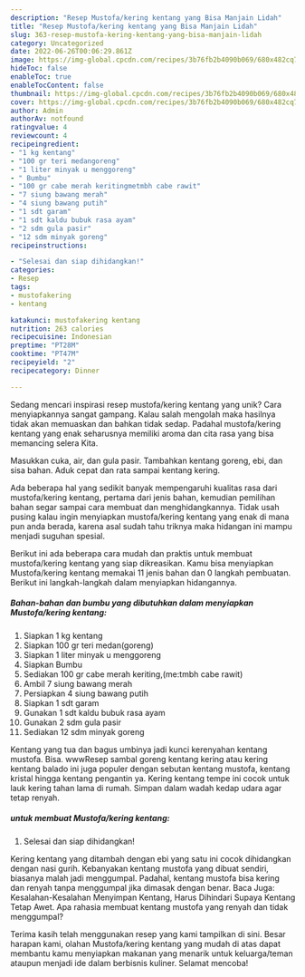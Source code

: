 ```yaml
---
description: "Resep Mustofa/kering kentang yang Bisa Manjain Lidah"
title: "Resep Mustofa/kering kentang yang Bisa Manjain Lidah"
slug: 363-resep-mustofa-kering-kentang-yang-bisa-manjain-lidah
category: Uncategorized
date: 2022-06-26T00:06:29.861Z
image: https://img-global.cpcdn.com/recipes/3b76fb2b4090b069/680x482cq70/mustofakering-kentang-foto-resep-utama.jpg
hideToc: false
enableToc: true
enableTocContent: false
thumbnail: https://img-global.cpcdn.com/recipes/3b76fb2b4090b069/680x482cq70/mustofakering-kentang-foto-resep-utama.jpg
cover: https://img-global.cpcdn.com/recipes/3b76fb2b4090b069/680x482cq70/mustofakering-kentang-foto-resep-utama.jpg
author: Admin
authorAv: notfound
ratingvalue: 4
reviewcount: 4
recipeingredient:
- "1 kg kentang"
- "100 gr teri medangoreng"
- "1 liter minyak u menggoreng"
- " Bumbu"
- "100 gr cabe merah keritingmetmbh cabe rawit"
- "7 siung bawang merah"
- "4 siung bawang putih"
- "1 sdt garam"
- "1 sdt kaldu bubuk rasa ayam"
- "2 sdm gula pasir"
- "12 sdm minyak goreng"
recipeinstructions:

- "Selesai dan siap dihidangkan!"
categories:
- Resep
tags:
- mustofakering
- kentang

katakunci: mustofakering kentang 
nutrition: 263 calories
recipecuisine: Indonesian
preptime: "PT28M"
cooktime: "PT47M"
recipeyield: "2"
recipecategory: Dinner

---
```





Sedang mencari inspirasi resep mustofa/kering kentang yang unik? Cara menyiapkannya sangat gampang. Kalau salah mengolah maka hasilnya tidak akan memuaskan dan bahkan tidak sedap. Padahal mustofa/kering kentang yang enak seharusnya memiliki aroma dan cita rasa yang bisa memancing selera Kita.





Masukkan cuka, air, dan gula pasir. Tambahkan kentang goreng, ebi, dan sisa bahan. Aduk cepat dan rata sampai kentang kering.

Ada beberapa hal yang sedikit banyak mempengaruhi kualitas rasa dari mustofa/kering kentang, pertama dari jenis bahan, kemudian pemilihan bahan segar sampai cara membuat dan menghidangkannya. Tidak usah pusing kalau ingin menyiapkan mustofa/kering kentang yang enak di mana pun anda berada, karena asal sudah tahu triknya maka hidangan ini mampu menjadi suguhan spesial.






Berikut ini ada beberapa cara mudah dan praktis untuk membuat mustofa/kering kentang yang siap dikreasikan. Kamu bisa menyiapkan Mustofa/kering kentang memakai 11 jenis bahan dan 0 langkah pembuatan. Berikut ini langkah-langkah dalam menyiapkan hidangannya.

<!--inarticleads1-->

##### Bahan-bahan dan bumbu yang dibutuhkan dalam menyiapkan Mustofa/kering kentang:

1. Siapkan 1 kg kentang
1. Siapkan 100 gr teri medan(goreng)
1. Siapkan 1 liter minyak u menggoreng
1. Siapkan  Bumbu
1. Sediakan 100 gr cabe merah keriting,(me:tmbh cabe rawit)
1. Ambil 7 siung bawang merah
1. Persiapkan 4 siung bawang putih
1. Siapkan 1 sdt garam
1. Gunakan 1 sdt kaldu bubuk rasa ayam
1. Gunakan 2 sdm gula pasir
1. Sediakan 12 sdm minyak goreng


Kentang yang tua dan bagus umbinya jadi kunci kerenyahan kentang mustofa. Bisa. wwwResep sambal goreng kentang kering atau kering kentang balado ini juga populer dengan sebutan kentang mustofa, kentang kristal hingga kentang pengantin ya. Kering kentang tempe ini cocok untuk lauk kering tahan lama di rumah. Simpan dalam wadah kedap udara agar tetap renyah. 

<!--inarticleads2-->

#####  untuk membuat Mustofa/kering kentang:


1. Selesai dan siap dihidangkan!

Kering kentang yang ditambah dengan ebi yang satu ini cocok dihidangkan dengan nasi gurih. Kebanyakan kentang mustofa yang dibuat sendiri, biasanya malah jadi menggumpal. Padahal, kentang mustofa bisa kering dan renyah tanpa menggumpal jika dimasak dengan benar. Baca Juga: Kesalahan-Kesalahan Menyimpan Kentang, Harus Dihindari Supaya Kentang Tetap Awet. Apa rahasia membuat kentang mustofa yang renyah dan tidak menggumpal? 

Terima kasih telah menggunakan resep yang kami tampilkan di sini. Besar harapan kami, olahan Mustofa/kering kentang yang mudah di atas dapat membantu kamu menyiapkan makanan yang menarik untuk keluarga/teman ataupun menjadi ide dalam berbisnis kuliner. Selamat mencoba!
